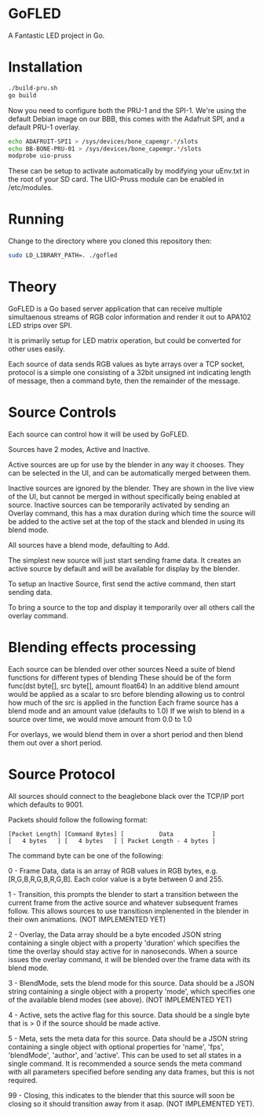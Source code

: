 GoFLED
======

A Fantastic LED project in Go.

Installation
============

```bash
./build-pru.sh
go build
```

Now you need to configure both the PRU-1 and the SPI-1. We're using the default Debian image on our BBB, this comes with the Adafruit SPI, and a default PRU-1 overlay.

```bash
echo ADAFRUIT-SPI1 > /sys/devices/bone_capemgr.*/slots
echo BB-BONE-PRU-01 > /sys/devices/bone_capemgr.*/slots
modprobe uio-pruss
```

These can be setup to activate automatically by modifying your uEnv.txt in the root of your SD card. The UIO-Pruss module can be enabled in /etc/modules.

Running
=======
Change to the directory where you cloned this repository then:

```bash
sudo LD_LIBRARY_PATH=. ./gofled
```

Theory
======
GoFLED is a Go based server application that can receive multiple simultaenous streams of RGB color information and render it out to APA102 LED strips over SPI.

It is primarily setup for LED matrix operation, but could be converted for other uses easily.

Each source of data sends RGB values as byte arrays over a TCP socket, protocol is a simple one consisting of a 32bit unsigned int indicating length of message, then a command byte, then the remainder of the message.

Source Controls
===============
Each source can control how it will be used by GoFLED.

Sources have 2 modes, Active and Inactive.

Active sources are up for use by the blender in any way it chooses. They can be selected in the UI, and can be automatically merged between them.

Inactive sources are ignored by the blender. They are shown in the live view of the UI, but cannot be merged in without specifically being enabled at source.
Inactive sources can be temporarily activated by sending an Overlay command, this has a max duration during which time the source will be added to the active set at the top of the stack and blended in using its blend mode.

All sources have a blend mode, defaulting to Add.

The simplest new source will just start sending frame data. It creates an active source by default and will be available for display by the blender.

To setup an Inactive Source, first send the active command, then start sending data.

To bring a source to the top and display it temporarily over all others call the overlay command.



Blending effects processing
===========================

Each source can be blended over other sources
Need a suite of blend functions for different types of blending
	These should be of the form func(dst byte[], src byte[], amount float64)
	In an additive blend amount would be applied as a scalar to src before blending allowing us to control how much of the src is applied in the function
Each frame source has a blend mode and an amount value (defaults to 1.0)
If we wish to blend in a source over time, we would move amount from 0.0 to 1.0

For overlays, we would blend them in over a short period and then blend them out over a short period.


Source Protocol
===============
All sources should connect to the beaglebone black over the TCP/IP port which defaults to 9001.

Packets should follow the following format:
```
[Packet Length] [Command Bytes] [          Data           ]
[   4 bytes   ] [   4 bytes   ] [ Packet Length - 4 bytes ]
```

The command byte can be one of the following:

0 - Frame Data, data is an array of RGB values in RGB bytes, e.g. [R,G,B,R,G,B,R,G,B]. Each color value is a byte between 0 and 255.

1 - Transition, this prompts the blender to start a transition between the current frame from the active source and whatever subsequent frames follow. This allows sources to use transitiosn implenented in the blender in their own animations. (NOT IMPLEMENTED YET)

2 - Overlay, the Data array should be a byte encoded JSON string containing a single object with a property 'duration' which specifies the time the overlay should stay active for in nanoseconds. When a source issues the overlay command, it will be blended over the frame data with its blend mode.

3 - BlendMode, sets the blend mode for this source. Data should be a JSON string containing a single object with a property 'mode', which specifies one of the available blend modes (see above). (NOT IMPLEMENTED YET)

4 - Active, sets the active flag for this source. Data should be a single byte that is > 0 if the source should be made active.

5 - Meta, sets the meta data for this source. Data should be a JSON string containing a single object with optional properties for 'name', 'fps', 'blendMode', 'author', and 'active'. This can be used to set all states in a single command. It is recommended a source sends the meta command with all parameters specified before sending any data frames, but this is not required.

99 - Closing, this indicates to the blender that this source will soon be closing so it should transition away from it asap. (NOT IMPLEMENTED YET).
